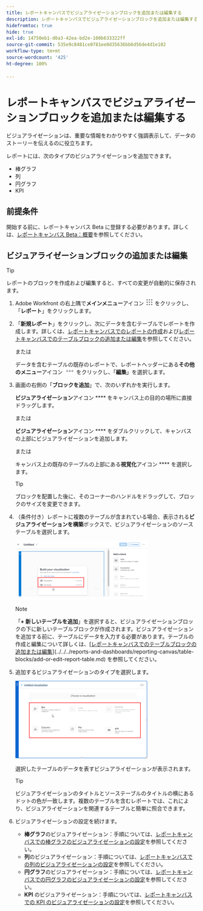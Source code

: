 ```yaml
---
title: レポートキャンバスでビジュアライゼーションブロックを追加または編集する
description: レポートキャンバスでビジュアライゼーションブロックを追加または編集する
hidefromtoc: true
hide: true
exl-id: 14750eb1-d0a3-42ea-bd2e-100b633322ff
source-git-commit: 535e9c8481ce0781ee0d35636bb6d56de4d1e102
workflow-type: tm+mt
source-wordcount: '425'
ht-degree: 100%

---
```


# レポートキャンバスでビジュアライゼーションブロックを追加または編集する

ビジュアライゼーションは、重要な情報をわかりやすく強調表示して、データのストーリーを伝えるのに役立ちます。

レポートには、次のタイプのビジュアライゼーションを追加できます。

* 棒グラフ
* 列
* 円グラフ
* KPI

## 前提条件

開始する前に、レポートキャンバス Beta に登録する必要があります。詳しくは、[レポートキャンバス Beta：概要](/help/quicksilver/product-announcements/betas/canvas-dashboards-beta/reporting-canvas-beta-overview.md)を参照してください。

## ビジュアライゼーションブロックの追加または編集

>[!TIP]
>
>レポートのブロックを作成および編集すると、すべての変更が自動的に保存されます。

1. Adobe Workfront の右上隅で&#x200B;**メインメニュー**&#x200B;アイコン ![](assets/main-menu-icon.png) をクリックし、「**レポート**」をクリックします。
1. 「**新規レポート**」をクリックし、次にデータを含むテーブルでレポートを作成します。詳しくは、[レポートキャンバスでのレポートの作成](../../../reports-and-dashboards/reporting-canvas/manage-reports/build-report.md)および[レポートキャンバスでのテーブルブロックの追加または編集](../../../reports-and-dashboards/reporting-canvas/table-blocks/add-or-edit-report-table.md)を参照してください。

   または

   データを含むテーブルの既存のレポートで、レポートヘッダーにある&#x200B;**その他のメニュー**&#x200B;アイコン ![](assets/more-icon.png) をクリックし、「**編集**」を選択します。

1. 画面の右側の「**ブロックを追加**」で、次のいずれかを実行します。

   **ビジュアライゼーション**&#x200B;アイコン **** をキャンバス上の目的の場所に直接ドラッグします。

   または

   **ビジュアライゼーション**&#x200B;アイコン **** をダブルクリックして、キャンバスの上部にビジュアライゼーションを追加します。

   または

   キャンバス上の既存のテーブルの上部にある&#x200B;**視覚化**&#x200B;アイコン **** を選択します。

   >[!TIP]
   >
   >ブロックを配置した後に、そのコーナーのハンドルをドラッグして、ブロックのサイズを変更できます。

1. （条件付き）レポートに複数のテーブルが含まれている場合、表示される&#x200B;**ビジュアライゼーションを構築**&#x200B;ボックスで、ビジュアライゼーションのソーステーブルを選択します。

   ![](assets/select-table-on-vis-350x155.png)

   >[!NOTE]
   >
   >「**+ 新しいテーブルを追加**」を選択すると、ビジュアライゼーションブロックの下に新しいテーブルブロックが作成されます。ビジュアライゼーションを追加する前に、テーブルにデータを入力する必要があります。テーブルの作成と編集について詳しくは、[[レポートキャンバスでのテーブルブロックの追加または編集](../../../reports-and-dashboards/reporting-canvas/table-blocks/add-or-edit-report-table.md)](../../../reports-and-dashboards/reporting-canvas/table-blocks/add-or-edit-report-table.md) を参照してください。

1. 追加するビジュアライゼーションのタイプを選択します。

   ![](assets/select-vis-type-350x205.png)

   選択したテーブルのデータを表すビジュアライゼーションが表示されます。

   >[!TIP]
   >
   >ビジュアライゼーションのタイトルとソーステーブルのタイトルの横にあるドットの色が一致します。複数のテーブルを含むレポートでは、これにより、ビジュアライゼーションを関連するテーブルと簡単に照合できます。

1. ビジュアライゼーションの設定を続けます。

   * **棒グラフ**&#x200B;のビジュアライゼーション：手順については、[レポートキャンバスでの棒グラフのビジュアライゼーションの設定](../../../reports-and-dashboards/reporting-canvas/visualization-blocks/configure-bar-visualization.md#bar)を参照してください。
   * **列**&#x200B;のビジュアライゼーション：手順については、[レポートキャンバスでの列のビジュアライゼーションの設定](../../../reports-and-dashboards/reporting-canvas/visualization-blocks/configure-column-visualization.md)を参照してください。
   * **円グラフ**&#x200B;のビジュアライゼーション：手順については、[レポートキャンバスでの円グラフのビジュアライゼーションの設定](../../../reports-and-dashboards/reporting-canvas/visualization-blocks/configure-pie-visualization.md)を参照してください。
   * **KPI** のビジュアライゼーション：手順については、[レポートキャンバスでの KPI のビジュアライゼーションの設定](../../../reports-and-dashboards/reporting-canvas/visualization-blocks/configure-kpi-visualization.md)を参照してください。
